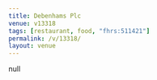 ```yaml
---
title: Debenhams Plc
venue: v13318
tags: [restaurant, food, "fhrs:511421"]
permalink: /v/13318/
layout: venue
---
```

null